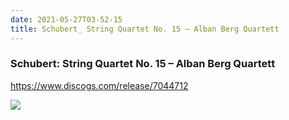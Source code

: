 ```yaml
---
date: 2021-05-27T03-52-15
title: Schubert_ String Quartet No. 15 – Alban Berg Quartett
---
```

### Schubert: String Quartet No. 15 – Alban Berg Quartett
https://www.discogs.com/release/7044712

![](dayone-moment://ABB8BC5112094BB392DFD12B1899CAEC)
